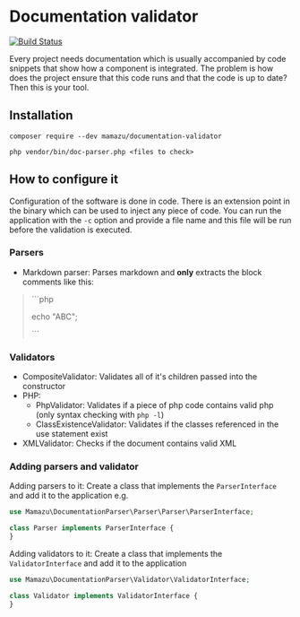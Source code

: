 # Documentation validator
[![Build Status](https://travis-ci.org/mamazu/documentation-parser.svg?branch=master)](https://travis-ci.org/mamazu/documentation-parser)

Every project needs documentation which is usually accompanied by code snippets that show how a component is integrated. The problem is how does the project ensure that this code runs and that the code is up to date? Then this is your tool.

## Installation
`composer require --dev mamazu/documentation-validator`

`php vendor/bin/doc-parser.php <files to check>`

## How to configure it
Configuration of the software is done in code. There is an extension point in the binary which can be used to inject any piece of code. You can run the application with the `-c` option and provide a file name and this file will be run before the validation is executed.

### Parsers
* Markdown parser: Parses markdown and **only** extracts the block comments like this:
> \```php
>
>echo "ABC";
>
>\```

### Validators
* CompositeValidator: Validates all of it's children passed into the constructor
* PHP:
    * PhpValidator: Validates if a piece of php code contains valid php (only syntax checking with `php -l`)
    * ClassExistenceValidator: Validates if the classes referenced in the use statement exist
* XMLValidator: Checks if the document contains valid XML

### Adding parsers and validator
Adding parsers to it: Create a class that implements the `ParserInterface` and add it to the application e.g.
```php
use Mamazu\DocumentationParser\Parser\Parser\ParserInterface;

class Parser implements ParserInterface {
}
```

Adding validators to it: Create a class that implements the `ValidatorInterface` and add it to the application
```php
use Mamazu\DocumentationParser\Validator\ValidatorInterface;

class Validator implements ValidatorInterface {
}
```
